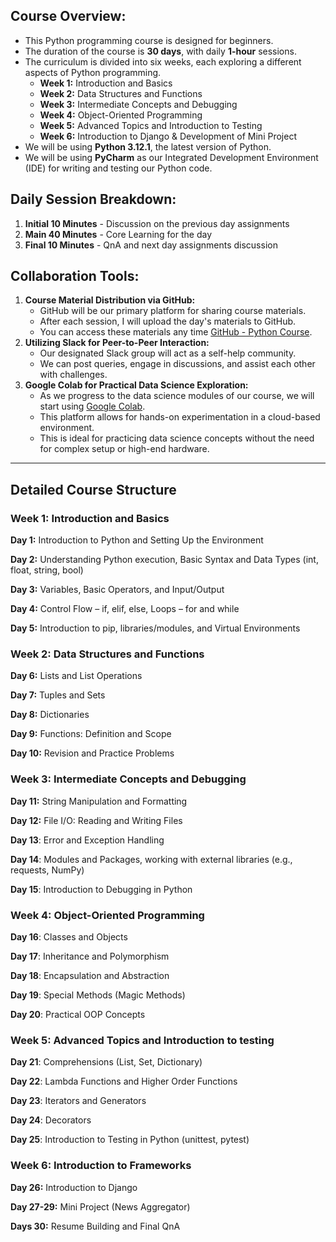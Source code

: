 ## Course Overview:
- This Python programming course is designed for beginners.
- The duration of the course is **30 days**, with daily **1-hour** sessions.
- The curriculum is divided into six weeks, each exploring a different aspects of Python programming.
    - **Week 1:** Introduction and Basics
    - **Week 2:** Data Structures and Functions
    - **Week 3:** Intermediate Concepts and Debugging
    - **Week 4:** Object-Oriented Programming
    - **Week 5:** Advanced Topics and Introduction to Testing
    - **Week 6:** Introduction to Django & Development of Mini Project
- We will be using **Python 3.12.1**, the latest version of Python. 
- We will be using **PyCharm** as our Integrated Development Environment (IDE) for writing and testing our Python code. 
    
## Daily Session Breakdown:
1. **Initial 10 Minutes** - Discussion on the previous day assignments
2. **Main 40 Minutes** - Core Learning for the day
3. **Final 10 Minutes** - QnA and next day assignments discussion


## Collaboration Tools:
1. **Course Material Distribution via GitHub:**
    - GitHub will be our primary platform for sharing course materials. 
    - After each session, I will upload the day's materials to GitHub.
    - You can access these materials any time [GitHub - Python Course](https://github.com/ranjanzyx/ranjan-python-course).
2. **Utilizing Slack for Peer-to-Peer Interaction:**
    - Our designated Slack group will act as a self-help community. 
    - We can post queries, engage in discussions, and assist each other with challenges. 
3. **Google Colab for Practical Data Science Exploration:**
    - As we progress to the data science modules of our course, we will start using [Google Colab](https://colab.google/). 
    - This platform allows for hands-on experimentation in a cloud-based environment. 
    - This is ideal for practicing data science concepts without the need for complex setup or high-end hardware.


---
## Detailed Course Structure
### Week 1: Introduction and Basics

**Day 1:** Introduction to Python and Setting Up the Environment

**Day 2:** Understanding Python execution, Basic Syntax and Data Types (int, float, string, bool)

**Day 3:** Variables, Basic Operators, and Input/Output

**Day 4:** Control Flow – if, elif, else, Loops – for and while

**Day 5:** Introduction to pip, libraries/modules, and Virtual Environments

### Week 2: Data Structures and Functions

**Day 6:** Lists and List Operations

**Day 7:** Tuples and Sets

**Day 8:** Dictionaries

**Day 9:** Functions: Definition and Scope

**Day 10:** Revision and Practice Problems

### Week 3: Intermediate Concepts and Debugging

**Day 11:** String Manipulation and Formatting

**Day 12:** File I/O: Reading and Writing Files

**Day 13**: Error and Exception Handling

**Day 14**: Modules and Packages, working with external libraries (e.g., requests, NumPy) 

**Day 15**: Introduction to Debugging in Python 

### Week 4: Object-Oriented Programming

**Day 16**: Classes and Objects

**Day 17**: Inheritance and Polymorphism

**Day 18**: Encapsulation and Abstraction

**Day 19**: Special Methods (Magic Methods)

**Day 20**: Practical OOP Concepts

### Week 5: Advanced Topics and Introduction to testing

**Day 21**: Comprehensions (List, Set, Dictionary)

**Day 22**: Lambda Functions and Higher Order Functions

**Day 23**: Iterators and Generators

**Day 24**: Decorators

**Day 25**: Introduction to Testing in Python (unittest, pytest)

### Week 6: Introduction to Frameworks

**Day 26:** Introduction to Django

**Day 27-29:** Mini Project (News Aggregator)

**Days 30:** Resume Building and Final QnA

